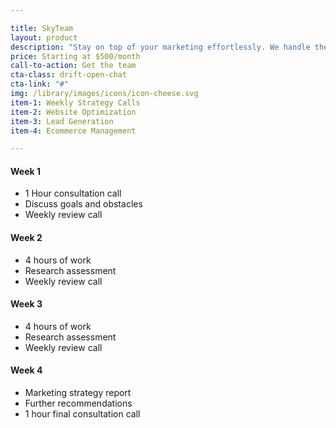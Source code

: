 ```yaml
---

title: SkyTeam
layout: product
description: "Stay on top of your marketing effortlessly. We handle the nitty gritty so you can focus on what you love."
price: Starting at $500/month
call-to-action: Get the team
cta-class: drift-open-chat
cta-link: "#"
img: /library/images/icons/icon-cheese.svg
item-1: Weekly Strategy Calls
item-2: Website Optimization
item-3: Lead Generation
item-4: Ecommerce Management

---
```


#### Week 1
- 1 Hour consultation call
- Discuss goals and obstacles
- Weekly review call

#### Week 2
- 4 hours of work
- Research assessment
- Weekly review call
			
#### Week 3
- 4 hours of work
- Research assessment
- Weekly review call

#### Week 4
- Marketing strategy report
- Further recommendations
- 1 hour final consultation call